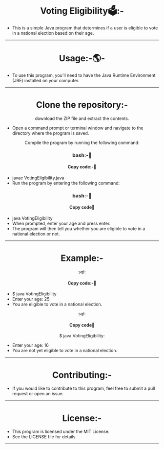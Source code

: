 <h1 align="center">Voting Eligibility🗳️:-</h1>

- This is a simple Java program that determines if a user is eligible to vote in a national election based on their age.
<hr>
<h1 align="center">Usage:-🌎-</h1>

- To use this program, you'll need to have the Java Runtime Environment (JRE) installed on your computer.
<hr>
<h1 align="center">Clone the repository:-</h1> 
<p align="center">download the ZIP file and extract the contents.</p>

- Open a command prompt or terminal window and navigate to the directory where the program is saved.
<p align="center">Compile the program by running the following command:</p>
<h3 align="center" >bash:-📖</h3>
<h4 align="center" >Copy code:-📝</h4>

- javac VotingEligibility.java
- Run the program by entering the following command:
<h3 align="center" >bash:-📖</h3>
<h4 align="center" >Copy code📝</h4>

- java VotingEligibility
- When prompted, enter your age and press enter.
- The program will then tell you whether you are eligible to vote in a national election or not.
<hr>
<h1 align="center">Example:-</h1>

<p align="center">sql:</p>
<h4 align="center" >Copy code:-📝</h4>

- $ java VotingEligibility
- Enter your age: 25
- You are eligible to vote in a national election.
<p align="center">sql:</p>
<h4 align="center" >Copy code📝</h4>

<p align="center">$ java VotingEligibility:</p>

- Enter your age: 16
- You are not yet eligible to vote in a national election.
<hr>
<h1 align="center">Contributing:-</h1>

- If you would like to contribute to this program, feel free to submit a pull request or open an issue.
<hr>
<h1 align="center">License:-</h1>

- This program is licensed under the MIT License.
- See the LICENSE file for details.
<hr>
